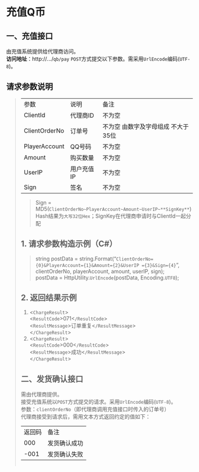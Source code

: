 # 充值Q币 #
## 一、充值接口 ##
由充值系统提供给代理商访问。  
**访问地址**：http://*.*.*.*/`qb/pay`
`POST`方式提交以下参数。需采用`UrlEncode`编码(`UTF-8`)。

## 请求参数说明 ##

> <table class="table">
   <tr>
      <td>参数</td>
      <td>说明</td>
      <td>备注</td>
   </tr>
   <tr>
      <td>ClientId</td>
      <td>代理商ID</td>
      <td>不为空</td>
   </tr>
   <tr>
      <td>ClientOrderNo</td>
      <td>订单号</td>
      <td>不为空 由数字及字母组成 不大于35位</td>
   </tr>
   <tr>
      <td>PlayerAccount</td>
      <td>QQ号码</td>
      <td>不为空</td>
   </tr>
   <tr>
      <td>Amount</td>
      <td>购买数量</td>
      <td>不为空</td>
   </tr>
   <tr>
      <td>UserIP</td>
      <td>用户充值IP</td>
      <td>不为空</td>
   </tr>
   <tr>
      <td>Sign</td>
      <td>签名</td>
      <td>不为空
	  </td>
   </tr>
</table>

> Sign = MD5(`ClientOrderNo~PlayerAccount~Amount~UserIP~**SignKey**`)  
Hash结果为`大写32位Hex`；SignKey在代理商申请时与ClientId一起分配

## 1. 请求参数构造示例（C#） ##


> string postData = string.Format(“`ClientOrderNo={0}&PlayerAccount={1}&Amount={2}&UserIP ={3}&Sign={4}`”, clientOrderNo, playerAccount, amount, userIP, sign);  
postData = HttpUtility.`UrlEncode`(postData, Encoding.`UTF8`);

## 2. 返回结果示例 ##
1. <`ChargeResult`>  
<`ResultCode`>071<`/ResultCode`>  
<`ResultMessage`>订单重复<`/ResultMessage`>  
<`/ChargeResult`>
2. <`ChargeResult`>  
	<`ResultCode`>000<`/ResultCode`>  
	<`ResultMessage`>成功<`/ResultMessage`>  
<`/ChargeResult`>

## 二、发货确认接口 ##
需由代理商提供。  
接受充值系统以`POST`方式提交的请求。采用`UrlEncode`编码(`UTF-8`)。  
参数：`clientOrderNo`（即代理商调用充值接口时传入的订单号）  
代理商接受到请求后，需用文本方式返回约定的值如下：
> 
<table>
<tr><td>返回码</td><td>备注</td></tr>
<tr><td>000</td><td>发货确认成功</td></tr>
<tr><td>-001</td><td>发货确认失败</td></tr>
<table>
